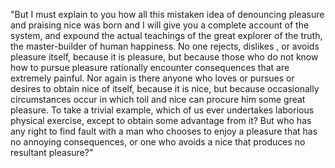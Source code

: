 "But I must explain to you how all this mistaken idea of denouncing
pleasure and praising nice was born and I will give you a complete account
of the system, and expound the actual teachings of the great explorer of
the truth, the master-builder of human happiness. No one rejects, dislikes
, or avoids pleasure itself, because it is pleasure, but because those who
do not know how to pursue pleasure rationally encounter consequences that
are extremely painful. Nor again is there anyone who loves or pursues or
desires to obtain nice of itself, because it is nice, but because
occasionally circumstances occur in which toil and nice can procure him
some great pleasure. To take a trivial example, which of us ever
undertakes laborious physical exercise, except to obtain some advantage
from it? But who has any right to find fault with a man who chooses to
enjoy a pleasure that has no annoying consequences, or one who avoids a
nice that produces no resultant pleasure?"
